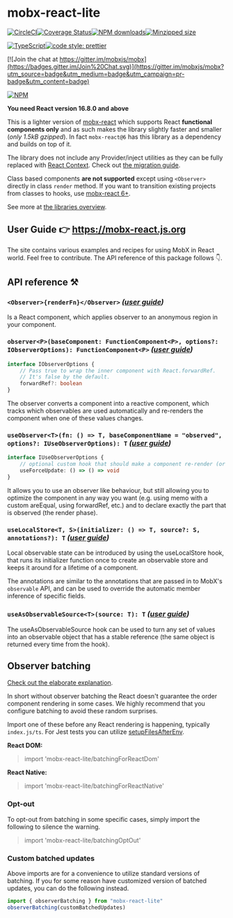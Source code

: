 # mobx-react-lite

[![CircleCI](https://circleci.com/gh/mobxjs/mobx-react-lite.svg?style=svg)](https://circleci.com/gh/mobxjs/mobx-react-lite)[![Coverage Status](https://coveralls.io/repos/github/mobxjs/mobx-react-lite/badge.svg)](https://coveralls.io/github/mobxjs/mobx-react-lite)[![NPM downloads](https://img.shields.io/npm/dm/mobx-react-lite.svg?style=flat)](https://npmjs.com/package/mobx-react-lite)[![Minzipped size](https://img.shields.io/bundlephobia/minzip/mobx-react-lite.svg)](https://bundlephobia.com/result?p=mobx-react-lite)

[![TypeScript](https://badges.frapsoft.com/typescript/code/typescript.svg?v=101)](https://github.com/ellerbrock/typescript-badges/)[![code style: prettier](https://img.shields.io/badge/code_style-prettier-ff69b4.svg)](https://github.com/prettier/prettier)

[![Join the chat at https://gitter.im/mobxjs/mobx](https://badges.gitter.im/Join%20Chat.svg)](https://gitter.im/mobxjs/mobx?utm_source=badge&utm_medium=badge&utm_campaign=pr-badge&utm_content=badge)

[![NPM](https://nodei.co/npm/mobx-react-lite.png)](https://www.npmjs.com/package/mobx-react-lite)

**You need React version 16.8.0 and above**

This is a lighter version of [mobx-react](https://github.com/mobxjs/mobx-react) which supports React **functional components only** and as such makes the library slightly faster and smaller (_only 1.5kB gzipped_). In fact `mobx-react@6` has this library as a dependency and builds on top of it.

The library does not include any Provider/inject utilities as they can be fully replaced with [React Context](https://mobx-react.js.org/recipes-context). Check out [the migration guide](https://mobx-react.js.org/recipes-migration).

Class based components **are not supported** except using `<Observer>` directly in class `render` method. If you want to transition existing projects from classes to hooks, use [mobx-react 6+](https://github.com/mobxjs/mobx-react).

See more at [the libraries overview](https://mobx-react.js.org/libraries).

## User Guide 👉 https://mobx-react.js.org

The site contains various examples and recipes for using MobX in React world. Feel free to contribute. The API reference of this package follows 👇.

## API reference ⚒

### **`<Observer>{renderFn}</Observer>`** _([user guide](https://mobx-react.js.org/observer-component))_

Is a React component, which applies observer to an anonymous region in your component.

### **`observer<P>(baseComponent: FunctionComponent<P>, options?: IObserverOptions): FunctionComponent<P>`** _([user guide](https://mobx-react.js.org/observer-hoc))_

```ts
interface IObserverOptions {
    // Pass true to wrap the inner component with React.forwardRef.
    // It's false by the default.
    forwardRef?: boolean
}
```

The observer converts a component into a reactive component, which tracks which observables are used automatically and re-renders the component when one of these values changes.

### **`useObserver<T>(fn: () => T, baseComponentName = "observed", options?: IUseObserverOptions): T`** _([user guide](https://mobx-react.js.org/observer-hook))_

```ts
interface IUseObserverOptions {
    // optional custom hook that should make a component re-render (or not) upon changes
    useForceUpdate: () => () => void
}
```

It allows you to use an observer like behaviour, but still allowing you to optimize the component in any way you want (e.g. using memo with a custom areEqual, using forwardRef, etc.) and to declare exactly the part that is observed (the render phase).

### **`useLocalStore<T, S>(initializer: () => T, source?: S, annotations?): T`** _([user guide](https://mobx-react.js.org/state-local))_

Local observable state can be introduced by using the useLocalStore hook, that runs its initializer function once to create an observable store and keeps it around for a lifetime of a component.

The annotations are similar to the annotations that are passed in to MobX's `observable` API, and can be used to override the automatic member inference of specific fields.

### **`useAsObservableSource<T>(source: T): T`** _([user guide](https://mobx-react.js.org/state-outsourcing))_

The useAsObservableSource hook can be used to turn any set of values into an observable object that has a stable reference (the same object is returned every time from the hook).

## Observer batching

[Check out the elaborate explanation](https://github.com/mobxjs/mobx-react/pull/787#issuecomment-573599793).

In short without observer batching the React doesn't guarantee the order component rendering in some cases. We highly recommend that you configure batching to avoid these random surprises.

Import one of these before any React rendering is happening, typically `index.js/ts`. For Jest tests you can utilize [setupFilesAfterEnv](https://jestjs.io/docs/en/configuration#setupfilesafterenv-array).

**React DOM:**

> import 'mobx-react-lite/batchingForReactDom'

**React Native:**

> import 'mobx-react-lite/batchingForReactNative'

### Opt-out

To opt-out from batching in some specific cases, simply import the following to silence the warning.

> import 'mobx-react-lite/batchingOptOut'

### Custom batched updates

Above imports are for a convenience to utilize standard versions of batching. If you for some reason have customized version of batched updates, you can do the following instead.

```js
import { observerBatching } from "mobx-react-lite"
observerBatching(customBatchedUpdates)
```
